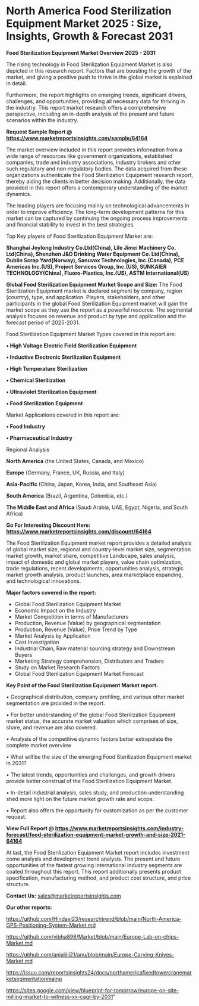 # North America Food Sterilization Equipment Market 2025 : Size, Insights, Growth & Forecast 2031

<Strong> Food Sterilization Equipment Market Overview 2025 - 2031</strong>

The rising technology in Food Sterilization Equipment Market is also depicted in this research report. Factors that are boosting the growth of the market, and giving a positive push to thrive in the global market is explained in detail.

Furthermore, the report highlights on emerging trends, significant drivers, challenges, and opportunities, providing all necessary data for thriving in the industry. This report market research offers a comprehensive perspective, including an in-depth analysis of the present and future scenarios within the industry.

<strong>Request Sample Report @ <a href=https://www.marketreportsinsights.com/sample/64164>https://www.marketreportsinsights.com/sample/64164</a></strong>

The market overview included in this report provides information from a wide range of resources like government organizations, established companies, trade and industry associations, industry brokers and other such regulatory and non-regulatory bodies. The data acquired from these organizations authenticate the Food Sterilization Equipment research report, thereby aiding the clients in better decision making. Additionally, the data provided in this report offers a contemporary understanding of the market dynamics.

The leading players are focusing mainly on technological advancements in order to improve efficiency. The long-term development patterns for this market can be captured by continuing the ongoing process improvements and financial stability to invest in the best strategies.

Top Key players of Food Sterilization Equipment Market are:

<strong>Shanghai Joylong Industry Co.Ltd(China), Lile Jimei Machinery Co. Ltd(China), Shenzhen J&D Drinking Water Equipment Co. Ltd(China), Dublin Scrap Yard(Norway), Sanuvox Technologies, Inc.(Canada), PCE Americas Inc.(US), Project Services Group, Inc.(US), SUNKAIER TECHNOLOGY(China), Fluoro-Plastics, Inc.(US), ASTM International(US)</strong>

<strong><b>Global Food Sterilization Equipment Market Scope and Size:</b></strong>
The Food Sterilization Equipment market is declared segment by company, region (country), type, and application. Players, stakeholders, and other participants in the global Food Sterilization Equipment market will gain the market scope as they use the report as a powerful resource. The segmental analysis focuses on revenue and product by type and application and the forecast period of 2025-2031.

Food Sterilization Equipment Market Types covered in this report are:

<strong>• High Voltage Electric Field Sterilization Equipment

• Inductive Electronic Sterilization Equipment

• High Temperature Sterilization

• Chemical Sterilization

• Ultraviolet Sterilization Equipment

• Food Sterilization Equipment</strong>

Market Applications covered in this report are:

<strong>• Food Industry

• Pharmaceutical Industry</strong> 

Regional Analysis

<strong>North America</strong> (the United States, Canada, and Mexico)

<strong>Europe</strong> (Germany, France, UK, Russia, and Italy)

<strong>Asia-Pacific</strong> (China, Japan, Korea, India, and Southeast Asia)

<strong>South America</strong> (Brazil, Argentina, Colombia, etc.)

<strong>The Middle East and Africa</strong> (Saudi Arabia, UAE, Egypt, Nigeria, and South Africa)

<strong>Go For Interesting Discount Here: <a href=https://www.marketreportsinsights.com/discount/64164>https://www.marketreportsinsights.com/discount/64164</a></strong>

The Food Sterilization Equipment market report provides a detailed analysis of global market size, regional and country-level market size, segmentation market growth, market share, competitive Landscape, sales analysis, impact of domestic and global market players, value chain optimization, trade regulations, recent developments, opportunities analysis, strategic market growth analysis, product launches, area marketplace expanding, and technological innovations.

<strong><b>Major factors covered in the report:</b></strong>
<ul>
  <li>Global Food Sterilization Equipment Market </li>
  <li>Economic Impact on the Industry</li>
  <li>Market Competition in terms of Manufacturers</li>
  <li>Production, Revenue (Value) by geographical segmentation</li>
  <li>Production, Revenue (Value), Price Trend by Type</li>
  <li>Market Analysis by Application</li>
  <li>Cost Investigation</li>
  <li>Industrial Chain, Raw material sourcing strategy and Downstream Buyers</li>
  <li>Marketing Strategy comprehension, Distributors and Traders</li>
  <li>Study on Market Research Factors</li>
  <li>Global Food Sterilization Equipment Market Forecast</li>
</ul>

<strong><b>Key Point of the Food Sterilization Equipment Market report:</b></strong>

• Geographical distribution, company profiling, and various other market segmentation are provided in the report.

• For better understanding of the global Food Sterilization Equipment market status, the accurate market valuation which comprises of size, share, and revenue are also covered.

• Analysis of the competitive dynamic factors better extrapolate the complete market overview

• What will be the size of the emerging Food Sterilization Equipment market in 2031?

• The latest trends, opportunities and challenges, and growth drivers provide better construal of the Food Sterilization Equipment Market.

• In-detail industrial analysis, sales study, and production understanding shed more light on the future market growth rate and scope.

• Report also offers the opportunity for customization as per the customer request.

<strong><b>View Full Report @ <a href=https://www.marketreportsinsights.com/industry-forecast/food-sterilization-equipment-market-growth-and-size-2021-64164>https://www.marketreportsinsights.com/industry-forecast/food-sterilization-equipment-market-growth-and-size-2021-64164</a></b></strong>


At last, the Food Sterilization Equipment Market report includes investment come analysis and development trend analysis. The present and future opportunities of the fastest growing international industry segments are coated throughout this report. This report additionally presents product specification, manufacturing method, and product cost structure, and price structure.

<strong>Contact Us:</strong>
sales@marketreportsinsights.com

<strong>Our other reports:</strong>

<a href=https://github.com/Hindavi23/researchtrend/blob/main/North-America-GPS-Positioning-System-Market.md>https://github.com/Hindavi23/researchtrend/blob/main/North-America-GPS-Positioning-System-Market.md</a>

<a href=https://github.com/vibha898/Market/blob/main/Europe-Lab-on-chips-Market.md>https://github.com/vibha898/Market/blob/main/Europe-Lab-on-chips-Market.md</a>

<a href=https://github.com/anjaliiii21/anu/blob/main/Europe-Carving-Knives-Market.md>https://github.com/anjaliiii21/anu/blob/main/Europe-Carving-Knives-Market.md</a>

<a href=https://issuu.com/reportsinsights24/docs/northamericafixedtowercranemarketsegmentationmainp>https://issuu.com/reportsinsights24/docs/northamericafixedtowercranemarketsegmentationmainp</a>

<a href=https://sites.google.com/view/blueprint-for-tomorrow/europe-on-site-milling-market-to-witness-xx-cagr-by-2031>https://sites.google.com/view/blueprint-for-tomorrow/europe-on-site-milling-market-to-witness-xx-cagr-by-2031</a>"
